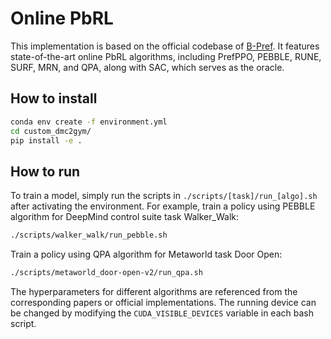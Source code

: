 # Online PbRL

This implementation is based on the official codebase of [B-Pref](https://github.com/rll-research/BPref). It features state-of-the-art online PbRL algorithms, including PrefPPO, PEBBLE, RUNE, SURF, MRN, and QPA, along with SAC, which serves as the oracle.



## How to install

```bash
conda env create -f environment.yml
cd custom_dmc2gym/
pip install -e .
```


## How to run

To train a model, simply run the scripts in `./scripts/[task]/run_[algo].sh` after activating the environment. For example, train a policy using PEBBLE algorithm for DeepMind control suite task Walker_Walk:

```bash
./scripts/walker_walk/run_pebble.sh
```

Train a policy using QPA algorithm for Metaworld task Door Open:
```bash
./scripts/metaworld_door-open-v2/run_qpa.sh
```

The hyperparameters for different algorithms are referenced from the corresponding papers or official implementations. The running device can be changed by modifying the `CUDA_VISIBLE_DEVICES` variable in each bash script.
